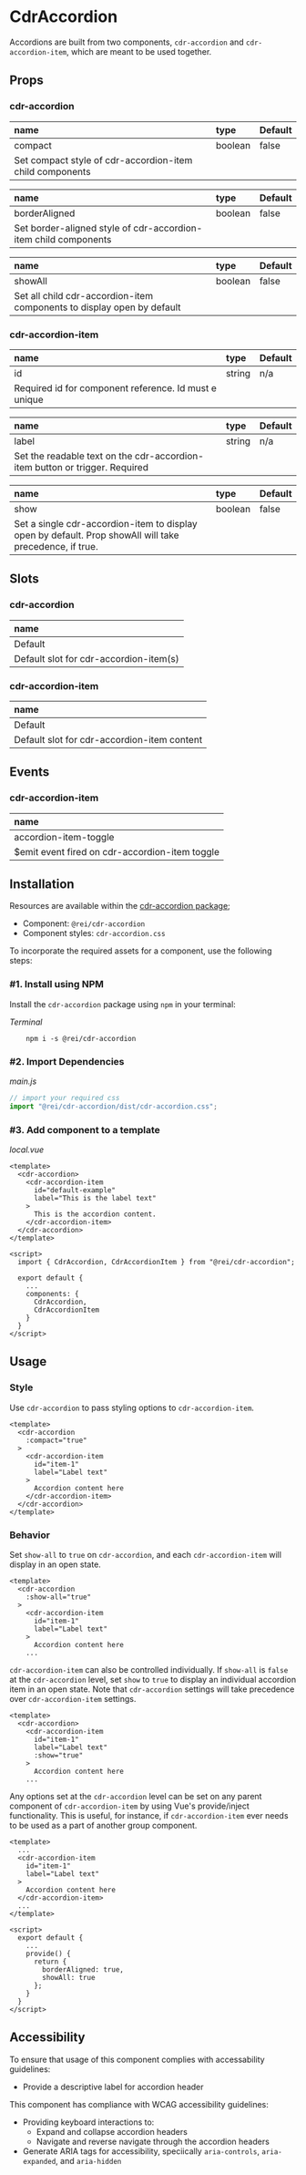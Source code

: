 # CdrAccordion

Accordions are built from two components, `cdr-accordion` and `cdr-accordion-item`, which are meant to be used together.

## Props

### cdr-accordion

| name | type | Default |
| :--- | :--- | :--- |
| compact | boolean | false |
| Set compact style of cdr-accordion-item child components

| name | type | Default |
| :--- | :--- | :--- |
| borderAligned | boolean | false |
| Set border-aligned style of cdr-accordion-item child components |

| name | type | Default |
| :--- | :--- | :--- |
| showAll | boolean | false |
| Set all child cdr-accordion-item components to display open by default |

### cdr-accordion-item

| name | type | Default |
| :--- | :--- | :--- |
| id | string | n/a |
| Required id for component reference. Id must e unique |

| name | type | Default |
| :--- | :--- | :--- |
| label | string | n/a |
| Set the readable text on the cdr-accordion-item button or trigger. Required |

| name | type | Default |
| :--- | :--- | :--- |
| show | boolean | false |
| Set a single cdr-accordion-item to display open by default. Prop showAll will take precedence, if true. |

## Slots

### cdr-accordion
| name                                            |
| :---------------------------------------------- |
| Default                                         |
| Default slot for cdr-accordion-item(s) |

### cdr-accordion-item
| name                                            |
| :---------------------------------------------- |
| Default                                         |
| Default slot for cdr-accordion-item content |

## Events

### cdr-accordion-item
| name                                            |
| :---------------------------------------------- |
| accordion-item-toggle                                         |
| $emit event fired on cdr-accordion-item toggle

## Installation

Resources are available within the [cdr-accordion package](https://www.npmjs.com/package/@rei/cdr-accordion);

<cdr-doc-api type="installation" />

- Component: `@rei/cdr-accordion`
- Component styles: `cdr-accordion.css`

To incorporate the required assets for a component, use the following steps:

### #1. Install using NPM

Install the `cdr-accordion` package using `npm` in your terminal:

_Terminal_

```terminal
    npm i -s @rei/cdr-accordion
```

### #2. Import Dependencies

_main.js_

```javascript
// import your required css
import "@rei/cdr-accordion/dist/cdr-accordion.css";
```

### #3. Add component to a template

_local.vue_

```vue
<template>
  <cdr-accordion>
    <cdr-accordion-item
      id="default-example"
      label="This is the label text"
    >
      This is the accordion content.
    </cdr-accordion-item>
  </cdr-accordion>
</template>

<script>
  import { CdrAccordion, CdrAccordionItem } from "@rei/cdr-accordion";

  export default {
    ...
    components: {
      CdrAccordion,
      CdrAccordionItem
    }
  }
</script>
```

## Usage

### Style

Use `cdr-accordion` to pass styling options to `cdr-accordion-item`.

```vue
<template>
  <cdr-accordion
    :compact="true"
  >
    <cdr-accordion-item
      id="item-1"
      label="Label text"
    >
      Accordion content here
    </cdr-accordion-item>
  </cdr-accordion>
</template>
```

### Behavior

Set `show-all` to `true` on `cdr-accordion`, and each `cdr-accordion-item` will display in an open state.

```vue
<template>
  <cdr-accordion
    :show-all="true"
  >
    <cdr-accordion-item
      id="item-1"
      label="Label text"
    >
      Accordion content here
    ...
```

`cdr-accordion-item` can also be controlled individually. If `show-all` is `false` at the `cdr-accordion` level, set `show` to `true` to display an individual accordion item in an open state. Note that `cdr-accordion` settings will take precedence over `cdr-accordion-item` settings.

```vue
<template>
  <cdr-accordion>
    <cdr-accordion-item
      id="item-1"
      label="Label text"
      :show="true"
    >
      Accordion content here
    ...
```

Any options set at the `cdr-accordion` level can be set on any parent component of `cdr-accordion-item` by using Vue's provide/inject functionality. This is useful, for instance, if `cdr-accordion-item` ever needs to be used as a part of another group component.


```vue
<template>
  ...
  <cdr-accordion-item
    id="item-1"
    label="Label text"
  >
    Accordion content here
  </cdr-accordion-item>
  ...
</template>

<script>
  export default {
    ...
    provide() {
      return {
        borderAligned: true,
        showAll: true
      };
    }
  }
</script>
```

## Accessibility

To ensure that usage of this component complies with accessability guidelines:
  - Provide a descriptive label for accordion header

This component has compliance with WCAG accessibility guidelines:
  - Providing keyboard interactions to:
    - Expand and collapse accordion headers
    - Navigate and reverse navigate through the accordion headers
  - Generate ARIA tags for accessibility, speciically `aria-controls`, `aria-expanded`, and `aria-hidden`